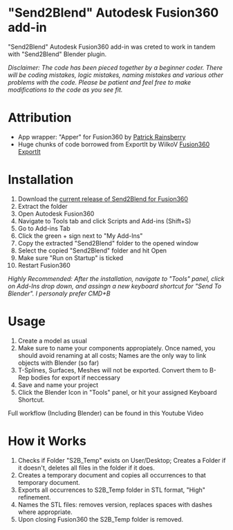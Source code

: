 # "Send2Blend" Autodesk Fusion360 add-in

"Send2Blend" Autodesk Fusion360 add-in was creted to work in tandem with "Send2Blend" Blender plugin.

*Disclaimer: 
The code has been pieced together by a beginner coder. There will be coding mistakes, logic mistakes, naming mistakes and various other problems with the code. Please be patient and feel free to make modifications to the code as you see fit.*

# Attribution
  - App wrapper: "Apper" for Fusion360 by [Patrick Rainsberry](https://twitter.com/prrainsberry)
  - Huge chunks of code borrowed from ExportIt by WilkoV [Fusion360 ExportIt](https://github.com/WilkoV/Fusion360_ExportIt)

# Installation 
1. Download the [current release of Send2Blend for Fusion360](https://github.com/StudioPetrikas/Send2Blend_Fusion360/files/5112152/Send2Blend_Fusion360_v1.0.zip)
2. Extract the folder
3. Open Autodesk Fusion360
4. Navigate to Tools tab and click Scripts and Add-ins (Shift+S)
5. Go to Add-ins Tab
6. Click the green + sign next to "My Add-Ins"
7. Copy the extracted "Send2Blend" folder to the opened window
8. Select the copied "Send2Blend" folder and hit Open
9. Make sure "Run on Startup" is ticked
10. Restart Fusion360

*Highly Recommended: After the installation, navigate to "Tools" panel, click on Add-Ins drop down, and assingn a new keyboard shortcut for "Send To Blender". I personaly prefer CMD+B*

# Usage
1. Create a model as usual
2. Make sure to name your components appropiately. Once named, you should avoid renaming at all costs; Names are the only way to link objects with Blender (so far)
3. T-Splines, Surfaces, Meshes will not be exported. Convert them to B-Rep bodies for export if neccessary
4. Save and name your project
5. Click the Blender Icon in "Tools" panel, or hit your assigned Keyboard Shortcut.

Full workflow (Including Blender) can be found in this Youtube Video

# How it Works
1. Checks if Folder "S2B_Temp" exists on User/Desktop; Creates a Folder if it doesn't, deletes all files in the folder if it does.
2. Creates a temporary document and copies all occurrences to that temporary document.
3. Exports all occurrences to S2B_Temp folder in STL format, "High" refinement. 
4. Names the STL files: removes version, replaces spaces with dashes where appropriate.
5. Upon closing Fusion360 the S2B_Temp folder is removed.



